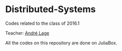 # Distributed-Systems
Codes related to the class of 2016.1

Teacher: [André Lage](https://github.com/proflage)

All the codes on this repository are done on JuliaBox.
